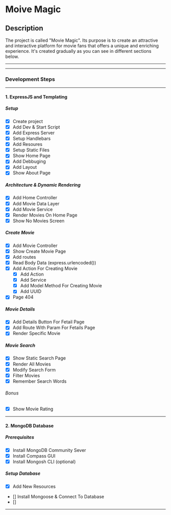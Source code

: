 # Moive Magic

## Description

The project is called "Movie Magic". Its purpose is to create an attractive and interactive platform for movie fans that offers a unique and enriching experience. It's created gradually as you can see in different sections below.

---

---

### Development Steps

---

#### 1. ExpressJS and Templating

##### Setup

- [x] Create project
- [x] Add Dev & Start Script
- [x] Add Express Server
- [x] Setup Handlebars
- [x] Add Resoures
- [x] Setup Static Files
- [x] Show Home Page
- [x] Add Debbuging
- [x] Add Layout
- [x] Show About Page

##### Architecture & Dynamic Rendering

- [x] Add Home Controller
- [x] Add Movie Data Layer
- [x] Add Movie Service
- [x] Render Movies On Home Page
- [x] Show No Movies Screen

##### Create Movie

- [x] Add Movie Controller
- [x] Show Create Movie Page
- [x] Add routes
- [x] Read Body Data (express.urlencoded())
- [x] Add Action For Creating Movie
  - [x] Add Action
  - [x] Add Service
  - [x] Add Model Method For Creating Movie
  - [x] Add UUID
- [x] Page 404

##### Movie Details

- [x] Add Details Button For Fetail Page
- [x] Add Route With Param For Fetails Page
- [x] Render Specific Movie

##### Movie Search

- [x] Show Static Search Page
- [x] Render All Movies
- [x] Modify Search Form
- [x] Filter Movies
- [x] Remember Search Words

###### Bonus

- [x] Show Movie Rating

---

#### 2. MongoDB Database

##### Prerequisites

- [x] Install MongoDB Community Sever
- [x] Install Compass GUI
- [x] Install Mongosh CLI (optional)

##### Setup Database

- [x] Add New Resources
- [] Install Mongoose & Connect To Database
- []

---
